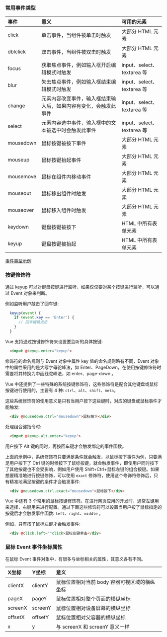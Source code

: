
### 常用事件类型

| 事件 | 意义 | 可用的元素 |
|:----|:-----|:----------|
| click | 单击事件，当组件被单击时触发 | 大部分 HTML 元素 |
| dblclick | 双击事件，当组件被双击时触发 | 大部分 HTML 元素 |
| focus | 获取焦点事件，例如输入框开启编辑模式时触发 | input、select、textarea 等 |
| blur | 失去焦点事件，例如输入框结束编辑模式时触发 | input、select、textarea 等 |
| change | 元素内容改变事件，输入框结束输入后，如果内容有变化，会触发此事件 | input、select、textarea 等 |
| select | 元素内容选中事件，输入框中的文本被选中时会触发此事件 | input、select、textarea 等 |
| mousedown | 鼠标按键被按下事件 | 大部分 HTML 元素 |
| mouseup | 鼠标按键抬起事件 | 大部分 HTML 元素 |
| mousemove | 鼠标在组件内移动事件 | 大部分 HTML 元素 |
| mouseout | 鼠标移出组件时触发 | 大部分 HTML 元素 |
| mouseover | 鼠标移入组件时触发 | 大部分 HTML 元素 |
| keydown | 键盘按键被按下 | HTML 中所有表单元素 |
| keyup | 键盘按键被抬起 | HTML 中所有表单元素 |

[事件类型示例](t/02_eventType.html)

### 按键修饰符

通过 keyup 可以对键盘按键进行监听，如果仅仅要对某个按键进行监听，可以通过 Event 对象来判断。

例如监听用户敲击了回车键:
```js
  keyup(event) {
    if (event.key == 'Enter') {
      // 回车键被点击
    }
  }
```

Vue 支持通过按键修饰符来设置要监听的具体按键:
```html
  <input @keyup.enter="keyup">
```

修饰符的命名规则与 Event 对象中属性 key 值的命名规则略有不同，Event 对象中的属性采用的是大写字母驼峰法，如 Enter、PageDown，在使用按键修饰符时需要将其转换为中画线驼峰法，如 enter、page-down 。

Vue 中还提供了一些特殊的系统按键修饰符，这些修饰符是配合其他键盘或鼠标按键进行使用的，主要有 4 种: `ctrl`、`alt`、`shift`、`meta`。

这些系统修饰符的使用意义是只有当用户按下这些键时，对应的键盘或鼠标事件才能触发:
```html
  <div @mousedown.ctrl="mousedown">鼠标按下</div>
```

处理组合键指令时:
```html
  <input @keyup.alt.enter="keyup">
```
用户按下 Alt 键的同时，再按回车键才会触发绑定的事件函数。

上面的示例中，系统修饰符只要满足条件就会触发，以鼠标按下事件为例，只要满足用户按下了 Ctrl 键的时候按下了鼠标按键，就会触发事件，即使用户同时按下了其他按键也不会受影响，例如用户使用 Shift+Ctrl+鼠标左键的组合按键。如果想要精准地进行按键修饰，可以使用 `exact` 修饰符，使用这个修饰符修饰后，只有精准地满足按键的条件才会触发事件:
```html
  <div @mousedown.ctrl.exact="mousedown">鼠标按下</div>
```

Vue 中还有 3 个常用的鼠标按键修饰符。在进行网页应用的开发时，通常左键用来选择，右键用来进行配置。通过下面这些修饰符可以设置当用户按了鼠标指定的按键后才会触发事件函数: `left`、`right`、`middle` 。

例如，只有按了鼠标左键才会触发事件:
```html
  <div @click.left=""click>鼠标左键单击</div>
```

### 鼠标 Event 事件坐标属性

在鼠标 Event 事件对象中，有很多与坐标相关的属性，其意义各有不同。

| X坐标 | Y坐标 | 意义 |
|:-----|:------|:-----|
| clientX | clientY | 鼠标位置相对当前 body 容器可视区域的横纵坐标 |
| pageX | pageY | 鼠标位置相对整个页面的横纵坐标 |
| screenX | screenY | 鼠标位置相对设备屏幕的横纵坐标 |
| offsetX | offsetY | 鼠标位置相对父容器的横纵坐标 |
| x | y | 与 screenX 和 screenY 意义一样 |

